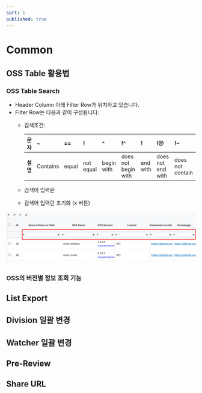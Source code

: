 ```yaml
---
sort: 1
published: true
---
```

# Common

## OSS Table 활용법
### OSS Table Search
- Header Column 아래 Filter Row가 위치하고 있습니다.
- Filter Row는 다음과 같이 구성됩니다:
  - 검색조건:

    | **문자** | ~        | ==    | !         | ^          | !^                  | !        | !@                | !~               |
    |--------|----------|-------|-----------|------------|---------------------|----------|-------------------|------------------|
    | **설명** | Contains | equal | not equal | begin with | does not begin with | end with | does not end with | does not contain |
  - 검색어 입력란
  - 검색어 입력란 초기화 (x 버튼)

![OSSTableSearch](images/1_oss_table_search.PNG)


### OSS의 버전별 정보 조회 기능

 
  




## List Export

## Division 일괄 변경

## Watcher 일괄 변경

## Pre-Review


## Share URL
